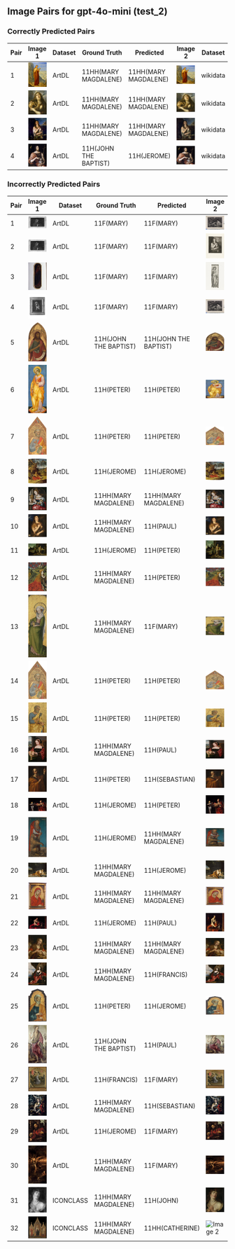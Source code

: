 ## Image Pairs for gpt-4o-mini (test_2)

### Correctly Predicted Pairs

| Pair | Image 1 | Dataset | Ground Truth | Predicted | Image 2 | Dataset | Ground Truth | Predicted |
|------|---------|---------|--------------|-----------|---------|---------|--------------|-----------|
| 1 | ![Image 1](../../example/image_1_258398.jpg) | ArtDL | 11HH(MARY MAGDALENE) | 11HH(MARY MAGDALENE) | ![Image 2](../../example/image_2_Q19820268.jpg) | wikidata | 11HH(MARY MAGDALENE) | 11HH(MARY MAGDALENE) |
| 2 | ![Image 1](../../example/image_1_Q18748614.jpg) | ArtDL | 11HH(MARY MAGDALENE) | 11HH(MARY MAGDALENE) | ![Image 2](../../example/image_2_Q18748614.jpg) | wikidata | 11HH(MARY MAGDALENE) | 11HH(MARY MAGDALENE) |
| 3 | ![Image 1](../../example/image_1_Q4448822.jpg) | ArtDL | 11HH(MARY MAGDALENE) | 11HH(MARY MAGDALENE) | ![Image 2](../../example/image_2_Q4448822.jpg) | wikidata | 11HH(MARY MAGDALENE) | 11HH(MARY MAGDALENE) |
| 4 | ![Image 1](../../example/image_1_clouet_jean_francbap.jpg) | ArtDL | 11H(JOHN THE BAPTIST) | 11H(JEROME) | ![Image 2](../../example/image_2_Q30096142.jpg) | wikidata | 11H(JOHN THE BAPTIST) | 11H(JEROME) |

### Incorrectly Predicted Pairs

| Pair | Image 1 | Dataset | Ground Truth | Predicted | Image 2 | Dataset | Ground Truth | Predicted |
|------|---------|---------|--------------|-----------|---------|---------|--------------|-----------|
| 1 | ![Image 1](../../example/image_1_ICCD3163621_13815-H.jpg) | ArtDL | 11F(MARY) | 11F(MARY) | ![Image 2](../../example/image_2_IIHIM_-1335425534.jpg) | ICONCLASS | 11HH(MARY MAGDALENE) | 11H(JOHN) |
| 2 | ![Image 1](../../example/image_1_ICCD3163621_13815-H.jpg) | ArtDL | 11F(MARY) | 11F(MARY) | ![Image 2](../../example/image_2_IIHIM_RIJKS_1401436342.jpg) | ICONCLASS | 11HH(MARY MAGDALENE) | 11H(PETER) |
| 3 | ![Image 1](../../example/image_1_ICCD3710537_375754.jpg) | ArtDL | 11F(MARY) | 11F(MARY) | ![Image 2](../../example/image_2_IIHIM_RIJKS_1827277148.jpg) | ICONCLASS | 11HH(CATHERINE) | 11HH(MARY MAGDALENE) |
| 4 | ![Image 1](../../example/image_1_ICCD4203971_00069043.jpg) | ArtDL | 11F(MARY) | 11F(MARY) | ![Image 2](../../example/image_2_IIHIM_-1335425534.jpg) | ICONCLASS | 11HH(MARY MAGDALENE) | 11H(JOHN) |
| 5 | ![Image 1](../../example/image_1_1939_1_291.jpg) | ArtDL | 11H(JOHN THE BAPTIST) | 11H(JOHN THE BAPTIST) | ![Image 2](../../example/image_2_Q20173065.jpg) | wikidata | 11H(JOHN THE BAPTIST) | 11H(JOHN) |
| 6 | ![Image 1](../../example/image_1_1939_1_80.jpg) | ArtDL | 11H(PETER) | 11H(PETER) | ![Image 2](../../example/image_2_Q20173671.jpg) | wikidata | 11H(PETER) | 11HH(MARY MAGDALENE) |
| 7 | ![Image 1](../../example/image_1_1950_11_1_a.jpg) | ArtDL | 11H(PETER) | 11H(PETER) | ![Image 2](../../example/image_2_Q20173413.jpg) | wikidata | 11H(PETER) | 11H(JOHN THE BAPTIST) |
| 8 | ![Image 1](../../example/image_1_253141.jpg) | ArtDL | 11H(JEROME) | 11H(JEROME) | ![Image 2](../../example/image_2_Q3947314.jpg) | wikidata | 11H(JEROME) | 11HH(MARY MAGDALENE) |
| 9 | ![Image 1](../../example/image_1_253669.jpg) | ArtDL | 11HH(MARY MAGDALENE) | 11HH(MARY MAGDALENE) | ![Image 2](../../example/image_2_Q20540321.jpg) | wikidata | 11HH(MARY MAGDALENE) | 11H(PETER) |
| 10 | ![Image 1](../../example/image_1_Q15974339.jpg) | ArtDL | 11HH(MARY MAGDALENE) | 11H(PAUL) | ![Image 2](../../example/image_2_Q15974339.jpg) | wikidata | 11HH(MARY MAGDALENE) | 11HH(MARY MAGDALENE) |
| 11 | ![Image 1](../../example/image_1_Q17335796.jpg) | ArtDL | 11H(JEROME) | 11H(PETER) | ![Image 2](../../example/image_2_Q17335796.jpg) | wikidata | 11H(JEROME) | 11H(ANTONY ABBOT) |
| 12 | ![Image 1](../../example/image_1_Q19925792.jpg) | ArtDL | 11HH(MARY MAGDALENE) | 11H(PETER) | ![Image 2](../../example/image_2_Q19925792.jpg) | wikidata | 11HH(MARY MAGDALENE) | 11H(JEROME) |
| 13 | ![Image 1](../../example/image_1_Q19926040.jpg) | ArtDL | 11HH(MARY MAGDALENE) | 11F(MARY) | ![Image 2](../../example/image_2_Q19926040.jpg) | wikidata | 11HH(MARY MAGDALENE) | 11HH(MARY MAGDALENE) |
| 14 | ![Image 1](../../example/image_1_Q20173413.jpg) | ArtDL | 11H(PETER) | 11H(PETER) | ![Image 2](../../example/image_2_Q20173413.jpg) | wikidata | 11H(PETER) | 11H(JOHN THE BAPTIST) |
| 15 | ![Image 1](../../example/image_1_Q20173883.jpg) | ArtDL | 11H(PETER) | 11H(PETER) | ![Image 2](../../example/image_2_Q20173883.jpg) | wikidata | 11H(PETER) | 11H(JOHN THE BAPTIST) |
| 16 | ![Image 1](../../example/image_1_Q20267955.jpg) | ArtDL | 11HH(MARY MAGDALENE) | 11H(PAUL) | ![Image 2](../../example/image_2_Q20267955.jpg) | wikidata | 11HH(MARY MAGDALENE) | 11HH(CATHERINE) |
| 17 | ![Image 1](../../example/image_1_Q21283213.jpg) | ArtDL | 11H(PETER) | 11H(SEBASTIAN) | ![Image 2](../../example/image_2_Q21283213.jpg) | wikidata | 11H(PETER) | 11H(FRANCIS) |
| 18 | ![Image 1](../../example/image_1_Q2715177.jpg) | ArtDL | 11H(JEROME) | 11H(PETER) | ![Image 2](../../example/image_2_Q2715177.jpg) | wikidata | 11H(JEROME) | 11HH(CATHERINE) |
| 19 | ![Image 1](../../example/image_1_Q27981491.jpg) | ArtDL | 11H(JEROME) | 11HH(MARY MAGDALENE) | ![Image 2](../../example/image_2_Q27981491.jpg) | wikidata | 11H(JEROME) | 11H(JEROME) |
| 20 | ![Image 1](../../example/image_1_Q29024815.jpg) | ArtDL | 11HH(MARY MAGDALENE) | 11H(JEROME) | ![Image 2](../../example/image_2_Q29024815.jpg) | wikidata | 11HH(MARY MAGDALENE) | 11H(FRANCIS) |
| 21 | ![Image 1](../../example/image_1_Q29477236.jpg) | ArtDL | 11HH(MARY MAGDALENE) | 11HH(MARY MAGDALENE) | ![Image 2](../../example/image_2_Q29477236.jpg) | wikidata | 11HH(MARY MAGDALENE) | 11H(PETER) |
| 22 | ![Image 1](../../example/image_1_Q510799.jpg) | ArtDL | 11H(JEROME) | 11H(PAUL) | ![Image 2](../../example/image_2_Q510799.jpg) | wikidata | 11H(JEROME) | 11HH(MARY MAGDALENE) |
| 23 | ![Image 1](../../example/image_1_Q55102676.jpg) | ArtDL | 11HH(MARY MAGDALENE) | 11HH(MARY MAGDALENE) | ![Image 2](../../example/image_2_Q55102676.jpg) | wikidata | 11HH(MARY MAGDALENE) | 11H(PETER) |
| 24 | ![Image 1](../../example/image_1_Q6004260.jpg) | ArtDL | 11HH(MARY MAGDALENE) | 11H(FRANCIS) | ![Image 2](../../example/image_2_Q6004260.jpg) | wikidata | 11HH(MARY MAGDALENE) | 11HH(MARY MAGDALENE) |
| 25 | ![Image 1](../../example/image_1___EX_1000788252_18423.jpg) | ArtDL | 11H(PETER) | 11H(JEROME) | ![Image 2](../../example/image_2_Q20172983.jpg) | wikidata | 11H(PETER) | 11H(FRANCIS) |
| 26 | ![Image 1](../../example/image_1_en-SK-A-3382.jpg) | ArtDL | 11H(JOHN THE BAPTIST) | 11H(PAUL) | ![Image 2](../../example/image_2_Q17334273.jpg) | wikidata | 11H(JOHN THE BAPTIST) | 11H(JOHN THE BAPTIST) |
| 27 | ![Image 1](../../example/image_1_en-SK-A-4006.jpg) | ArtDL | 11H(FRANCIS) | 11F(MARY) | ![Image 2](../../example/image_2_Q17335839.jpg) | wikidata | 11H(FRANCIS) | 11HH(MARY MAGDALENE) |
| 28 | ![Image 1](../../example/image_1_greco_el_17_1703grec.jpg) | ArtDL | 11HH(MARY MAGDALENE) | 11H(SEBASTIAN) | ![Image 2](../../example/image_2_Q16589363.jpg) | wikidata | 11HH(MARY MAGDALENE) | 11HH(MARY MAGDALENE) |
| 29 | ![Image 1](../../example/image_1_hemessen_jan_stjerom.jpg) | ArtDL | 11H(JEROME) | 11F(MARY) | ![Image 2](../../example/image_2_Q114744953.jpg) | wikidata | 11H(JEROME) | 11HH(CATHERINE) |
| 30 | ![Image 1](../../example/image_1_tintoret_3b_3ground_5maryma.jpg) | ArtDL | 11HH(MARY MAGDALENE) | 11F(MARY) | ![Image 2](../../example/image_2_Q11769022.jpg) | wikidata | 11HH(MARY MAGDALENE) | 11HH(MARY MAGDALENE) |
| 31 | ![Image 1](../../example/image_1_IIHIM_1359909329.jpg) | ICONCLASS | 11HH(MARY MAGDALENE) | 11H(JOHN) | ![Image 2](../../example/image_2_Q117226027.jpg) | wikidata | 11HH(MARY MAGDALENE) | 11HH(MARY MAGDALENE) |
| 32 | ![Image 1](../../example/image_1_IIHIM_RIJKS_2033920572.jpg) | ICONCLASS | 11HH(MARY MAGDALENE) | 11HH(CATHERINE) | ![Image 2](../../example/image_2_Q17347293.jpg) | wikidata | 11HH(MARY MAGDALENE) | 11HH(MARY MAGDALENE) |
